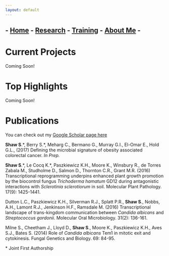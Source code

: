 ```yaml
---
layout: default
---
```

## - [Home](../index.md) - [Research](./index.md) - [Training](../workshops/index.md) - [About Me](../CV/index.md) -

# Current Projects
Coming Soon!

# Top Highlights
Coming Soon!

# Publications
You can check out my [Google Scholar page here](https://scholar.google.co.uk/citations?user=_K3aFRYAAAAJ&hl=en)

**Shaw S**.\*, Berry S.\*, Meharg C., Bermano G., Murray G.I., El-Omar E., Hold G.L., (2017) Defining the microbial signature of obesity associated colorectal cancer. *In Prep.*

**Shaw S**.\*, Le Cocq K.\*, Paszkiewicz K.H., Moore K., Winsbury R., de Torres Zabala M., Studholme D., Salmon D., Thornton C.R., Grant M.R. (2016) Transcriptional reprogramming underpins enhanced plant growth promotion by the biocontrol fungus *Trichoderma hamatum* GD12 during antagonistic interactions with *Sclerotinia sclerotiorum* in soil. Molecular Plant Pathology. 17(9): 1425-1441. 

Dutton L.C., Paszkiewicz K.H., Silverman R.J., Splatt P.R., **Shaw S**., Nobbs, A.H., Lamont R.J., Jenkinson H.F., Ramsdale M. (2016) Transcriptional landscape of trans-kingdom communication between *Candida albicans* and *Streptococcus gordonii*. Molecular Oral Microbiology. 31(2): 136-161.

Milne S., Cheetham J., Lloyd D., **Shaw S**., Moore K., Paszkiewicz K.H., Aves S.J., Bates S. (2014) Role of *Candida albicans* Tem1 in mitotic exit and cytokinesis. Fungal Genetics and Biology. 69: 84-95. 

\* Joint First Authorship

